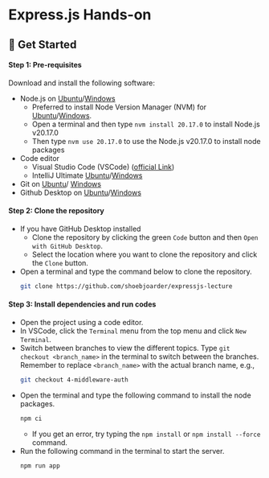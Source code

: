 # Express.js Hands-on

## 🚀 Get Started

#### Step 1: Pre-requisites

Download and install the following software:

- Node.js on [Ubuntu](https://www.digitalocean.com/community/tutorials/how-to-install-node-js-on-ubuntu-22-04)/[Windows](https://nodejs.org/dist/v20.17.0/)
  - Preferred to install Node Version Manager (NVM) for [Ubuntu](https://tecadmin.net/how-to-install-nvm-on-ubuntu-22-04/)/[Windows](https://github.com/coreybutler/nvm-windows/releases).
  - Open a terminal and then type `nvm install 20.17.0` to install Node.js v20.17.0
  - Then type `nvm use 20.17.0` to use the Node.js v20.17.0 to install node packages
- Code editor
  - Visual Studio Code (VSCode) ([official Link](https://code.visualstudio.com/Download))
  - IntelliJ Ultimate [Ubuntu](https://www.golinuxcloud.com/install-maven-ubuntu/)/[Windows](https://www.jetbrains.com/de-de/idea/download/#section=windows)
- Git on [Ubuntu](https://www.digitalocean.com/community/tutorials/how-to-install-git-on-ubuntu-22-04#installing-git-with-default-packages)/ [Windows](https://git-scm.com/downloads)
- Github Desktop on [Ubuntu](https://www.linuxcapable.com/how-to-install-github-desktop-on-ubuntu-linux/)/[Windows](https://desktop.github.com/)

#### Step 2: Clone the repository

- If you have GitHub Desktop installed
  - Clone the repository by clicking the green `Code` button and then `Open with GitHub Desktop`.
  - Select the location where you want to clone the repository and click the `Clone` button.
- Open a terminal and type the command below to clone the repository.
  ```bash
  git clone https://github.com/shoebjoarder/expressjs-lecture
  ```

#### Step 3: Install dependencies and run codes

- Open the project using a code editor.
- In VSCode, click the `Terminal` menu from the top menu and click `New Terminal`.
- Switch between branches to view the different topics. Type `git checkout <branch_name>` in the terminal to switch between the branches. Remember to replace `<branch_name>` with the actual branch name, e.g.,
  ```bash
  git checkout 4-middleware-auth
  ```
- Open the terminal and type the following command to install the node packages.
  ```bash
  npm ci
  ```
  - If you get an error, try typing the `npm install` or `npm install --force` command.
- Run the following command in the terminal to start the server.
  ```bash
  npm run app
  ```
